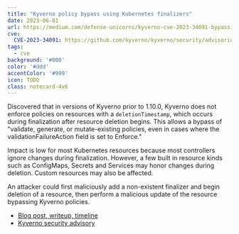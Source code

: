 ```yaml
---
title: "Kyverno policy bypass using Kubernetes finalizers"
date: 2023-06-01
url: https://medium.com/defense-unicorns/kyverno-cve-2023-34091-bypassing-policies-using-kubernetes-finalizers-14e51843016e
cve:
  CVE-2023-34091: https://github.com/kyverno/kyverno/security/advisories/GHSA-hq4m-4948-64cc
tags:
  - cve
background: '#000'
color: '#ddd'
accentColor: '#999'
icon: TODO
class: notecard-4x6
---
```

Discovered that in versions of Kyverno prior to 1.10.0, Kyverno does not enforce policies on resources with a `deletionTimestamp`, which occurs during finalization after resource deletion begins. This allows a bypass of "validate, generate, or mutate-existing policies, even in cases where the validationFailureAction field is set to Enforce."

Impact is low for most Kubernetes resources because most controllers ignore changes during finalization. However, a few built in resource kinds such as ConfigMaps, Secrets and Services may honor changes during deletion. Custom resources may also be affected.

An attacker could first maliciously add a non-existent finalizer and begin deletion of a resource, then perform a malicious update of the resource bypassing Kyverno policies.

* [Blog post, writeup, timeline](https://medium.com/defense-unicorns/kyverno-cve-2023-34091-bypassing-policies-using-kubernetes-finalizers-14e51843016e)
* [Kyverno security advisory](https://github.com/kyverno/kyverno/security/advisories/GHSA-hq4m-4948-64cc)
